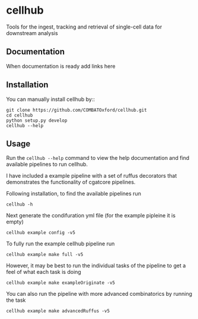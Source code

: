 # cellhub

Tools for the ingest, tracking and retrieval of single-cell data for downstream analysis


## Documentation

When documentation is ready add links here

## Installation

You can manually install cellhub by::

    git clone https://github.com/COMBATOxford/cellhub.git
    cd cellhub
    python setup.py develop
    cellhub --help

## Usage

Run the ``cellhub --help`` command to view the help documentation and find available pipelines
to run cellhub.

I have included a example pipeline with a set of ruffus decorators that
demonstrates the functionality of cgatcore pipelines.

Following installation, to find the available pipelines run

    cellhub -h

Next generate the condifuration yml file (for the example pipleine it is empty)

    cellhub example config -v5

To fully run the example cellhub pipeline run

    cellhub example make full -v5

However, it may be best to run the individual tasks of the pipeline to get
a feel of what each task is doing

    cellhub example make exampleOriginate -v5

You can also run the pipeline with more advanced combinatorics
by running the task

    cellhub example make advancedRuffus -v5

